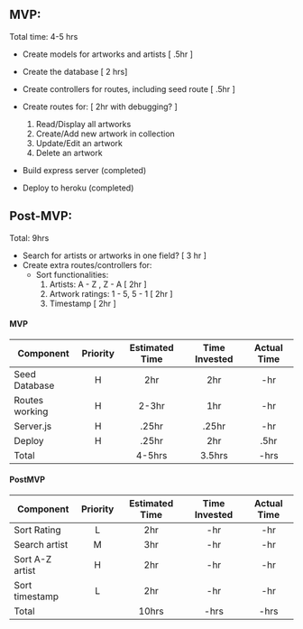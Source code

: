 ## MVP:
Total time: 4-5 hrs

- Create models for artworks and artists [ .5hr ]

- Create the database [ 2 hrs]

- Create controllers for routes, including seed route [ .5hr ]

- Create routes for:   [ 2hr with debugging? ]
	1) Read/Display all artworks
	2) Create/Add new artwork in collection 
	3) Update/Edit an artwork
	4) Delete an artwork

- Build express server (completed) 

- Deploy to heroku (completed)

## Post-MVP: 
Total: 9hrs

- Search for artists or artworks in one field? [ 3 hr ]
- Create extra routes/controllers for:
    - Sort functionalities:
        1) Artists: A - Z , Z - A      [ 2hr ]
        2) Artwork ratings:  1 - 5, 5 - 1           [ 2hr ]
        3) Timestamp      [ 2hr ]



#### MVP

| Component        | Priority | Estimated Time | Time Invested | Actual Time |
| ---------------- | :------: | :------------: | :------------: | :---------: |
| Seed Database    |    H     |      2hr       |      2hr       |     -hr     |
| Routes working   |    H     |     2-3hr      |      1hr       |     -hr     |
| Server.js        |    H     |      .25hr     |      .25hr     |     -hr     |
| Deploy           |    H     |      .25hr     |      2hr     |     .5hr     |
| Total            |          |    4-5hrs      |      3.5hrs    |    -hrs     |

#### PostMVP

| Component      | Priority | Estimated Time | Time Invested | Actual Time |
| -------------  | :------: | :------------: | :------------: | :---------: |
| Sort Rating    |    L     |      2hr       |      -hr       |     -hr     |
| Search artist  |    M     |      3hr       |      -hr       |     -hr     |
| Sort A-Z artist|    H     |      2hr       |      -hr       |     -hr     |
| Sort timestamp |    L     |      2hr       |      -hr       |     -hr     |
| Total          |          |     10hrs      |      -hrs      |    -hrs     |